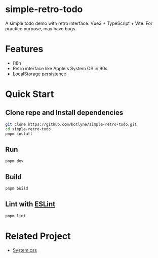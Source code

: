# simple-retro-todo

A simple todo demo with retro interface.
Vue3 + TypeScript + Vite. For practice purpose, may have bugs.

# Features
- i18n
- Retro interface like Apple's System OS in 90s
- LocalStorage persistence

# Quick Start
## Clone repe and Install dependencies
```sh
git clone https://github.com/kotlyne/simple-retro-todo.git
cd simple-retro-todo
pnpm install
```

## Run

```sh
pnpm dev
```

## Build

```sh
pnpm build
```

## Lint with [ESLint](https://eslint.org/)

```sh
pnpm lint
```

# Related Project
- [System.css](https://github.com/sakofchit/system.css)